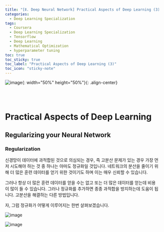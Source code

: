 ```yaml
---
title: "[Ⅱ. Deep Neural Network] Practical Aspects of Deep Learning (3)"
categories:
  - Deep Learning Specialization
tags:
  - Coursera
  - Deep Learning Specialization
  - Tensorflow
  - Deep Learning
  - Mathematical Optimization
  - hyperparameter tuning
toc: true
toc_sticky: true
toc_label: "Practical Aspects of Deep Learning (3)"
toc_icon: "sticky-note"
---
```


![image](https://user-images.githubusercontent.com/55765292/177095282-038ee3ed-f543-4793-9eff-f2d5ac239f36.png){: width="50%" height="50%"}{: .align-center}

<br><br>

# Practical Aspects of Deep Learning

## Regularizing your Neural Network

### Regularization

신경망이 데이터에 과적합된 것으로 의심되는 경우, 즉 고분산 문제가 있는 경우 가장 먼저 시도해야 하는 것 중 하나는 아마도 정규화일 것입니다. 네트워크의 분산을 줄이기 위해 더 많은 훈련 데이터를 얻기 위한 것이기도 하며 이는 매우 신뢰할 수 있습니다.

그러나 항상 더 많은 훈련 데이터를 얻을 수는 없고 또는 더 많은 데이터를 얻는데 비용이 많이 들 수 있습니다. 그러나 정규화를 추가하면 종종 과적합을 방지하는데 도움이 됩니다. 고분산을 해결하는 다른 방법입니다.

자, 그럼 정규화가 어떻게 이루어지는 한번 살펴보겠습니다.

![image](https://user-images.githubusercontent.com/55765292/177271391-badf0493-85fa-4d9f-85ed-643e3ac26b44.png)

![image](https://user-images.githubusercontent.com/55765292/177271458-2dedd4b8-7ccf-4519-89a2-b10080d68b0d.png)

